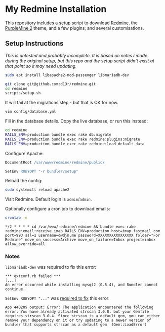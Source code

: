 # My Redmine Installation

This repository includes a setup script to download [Redmine](https://www.redmine.org/), the [PurpleMine 2](https://github.com/mrliptontea/PurpleMine2) theme, and a few plugins; and several customisations.

## Setup Instructions

*This is untested and probably incomplete. It is based on notes I made during the original setup, but this repo and the setup script didn't exist at that point so it may need updating.*

```bash
sudo apt install libapache2-mod-passenger libmariadb-dev

git clone git@github.com:d13r/redmine.git
cd redmine
scripts/setup.sh
```

It will fail at the migrations step - but that is OK for now.

```bash
vim config/database.yml
```

Fill in the database details. Copy the live database, or run this instead:

```bash
cd redmine
RAILS_ENV=production bundle exec rake db:migrate
RAILS_ENV=production bundle exec rake redmine:plugins:migrate
RAILS_ENV=production bundle exec rake redmine:load_default_data
```

Configure Apache:

```apache
DocumentRoot /var/www/redmine/redmine/public/

SetEnv RUBYOPT "-r bundler/setup"
```

Reload the config:

```bash
sudo systemctl reload apache2
```

Visit Redmine. Default login is `admin`/`admin`.

Optionally configure a cron job to download emails:

```bash
crontab -e
```

```crontab
*/2 * * * * cd /var/www/redmine/redmine && bundle exec rake redmine:email:receive_imap RAILS_ENV=production host=imap.fastmail.com port=993 ssl=1 username=d@djm.me password=XXXXXXXXXXXXXXXX folder="For Redmine" move_on_success=Archive move_on_failure=Inbox project=inbox allow_override=all
```

### Notes

`libmariadb-dev` was required to fix this error:

```
*** extconf.rb failed ***
[...]
An error occurred while installing mysql2 (0.5.4), and Bundler cannot continue.
```

`SetEnv RUBYOPT "..."` was [required to fix](https://stackoverflow.com/a/73339726/167815) this error:

```
App 440209 output: Error: The application encountered the following error: You have already activated strscan 3.0.0, but your Gemfile requires strscan 3.0.4. Since strscan is a default gem, you can either remove your dependency on it or try updating to a newer version of bundler that supports strscan as a default gem. (Gem::LoadError)
```
